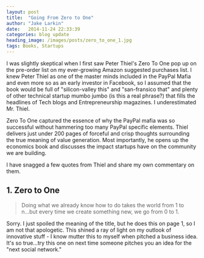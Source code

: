 ```yaml
---
layout: post
title:  "Going From Zero to One"
author: "Jake Larkin"
date:   2014-11-24 22:33:39
categories: blog update
heading_image: /images/posts/zero_to_one_1.jpg
tags: Books, Startups
---
```

I was slightly skeptical when I first saw Peter Thiel's Zero To One pop up on the pre-order list on my ever-growing Amazon suggested purchases list. I knew Peter Thiel as one of the master minds included in the PayPal Mafia and even more so as an early investor in Facebook, so I assumed that the book would be full of "silicon-valley this" and "san-fransico that" and plenty of other technical startup mumbo jumbo (is this a real phrase?) that fills the headlines of Tech blogs and Entrepreneurship magazines. I underestimated Mr. Thiel.

Zero To One captured the essence of why the PayPal mafia was so successful without hammering too many PayPal specific elements. Thiel delivers just under 200 pages of forceful and crisp thoughts surrounding the true meaning of value generation. Most importantly, he opens up the economics book and discusses the impact startups have on the community we are building. 

I have snagged a few quotes from Thiel and share my own commentary on them. 

## 1. Zero to One
> Doing what we already know how to do takes the world from 1 to n...but every time we create something new, we go from 0 to 1.

Sorry. I just spoiled the meaning of the title, but he does this on page 1, so I am not that apologetic. This shined a ray of light on my outlook of innovative stuff - I know mutter this to myself when pitched a business idea. It's so true...try this one on next time someone pitches you an idea for the "next social network."

> 